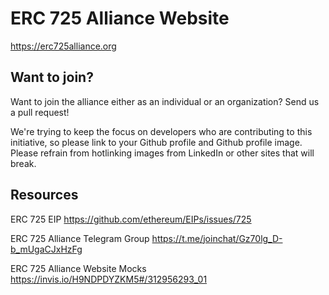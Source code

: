 # ERC 725 Alliance Website

https://erc725alliance.org

## Want to join?

Want to join the alliance either as an individual or an organization? Send us a pull request!

We're trying to keep the focus on developers who are contributing to this initiative, so please link to your Github profile and Github profile image. Please refrain from hotlinking images from LinkedIn or other sites that will break.

## Resources

ERC 725 EIP
https://github.com/ethereum/EIPs/issues/725

ERC 725 Alliance Telegram Group
https://t.me/joinchat/Gz70lg_D-b_mUgaCJxHzFg

ERC 725 Alliance Website Mocks
https://invis.io/H9NDPDYZKM5#/312956293_01




